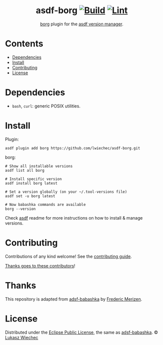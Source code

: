<div align="center">

# asdf-borg [![Build](https://github.com/lwiechec/asdf-borg/workflows/Build/badge.svg)](https://github.com/lwiechec/asdf-borg/actions/workflows/build.yml) [![Lint](https://github.com/lwiechec/asdf-borg/workflows/Lint/badge.svg)](https://github.com/lwiechec/asdf-borg/actions/workflows/lint.yml)

[borg](https://github.com/borgbackup/borg) plugin for the [asdf version manager](https://asdf-vm.com).

</div>

# Contents

- [Dependencies](#dependencies)
- [Install](#install)
- [Contributing](#contributing)
- [License](#license)

# Dependencies

- `bash`, `curl`: generic POSIX utilities.

# Install

Plugin:

```shell
asdf plugin add borg https://github.com/lwiechec/asdf-borg.git
```

borg:

```shell
# Show all installable versions
asdf list all borg

# Install specific version
asdf install borg latest

# Set a version globally (on your ~/.tool-versions file)
asdf set -u borg latest

# Now babashka commands are available
borg --version
```

Check [asdf](https://github.com/asdf-vm/asdf) readme for more instructions on how to
install & manage versions.

# Contributing

Contributions of any kind welcome! See the [contributing guide](contributing.md).

[Thanks goes to these contributors](https://github.com/lwiechec/asdf-borg/graphs/contributors)!

# Thanks

This repository is adapted from [adsf-babashka](https://github.com/fredZen/asdf-babashka) by
[Frederic Merizen](https://github.com/fredZen).

# License

Distributed under the [Eclipse Public License](LICENSE), the same as [adsf-babashka](https://github.com/fredZen/asdf-babashka).
© [Lukasz Wiechec](https://github.com/lwiechec/)
